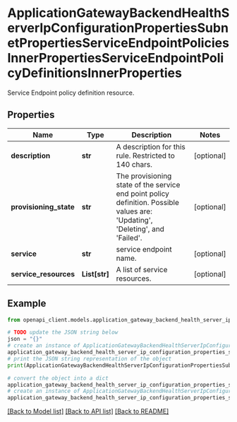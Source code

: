 # ApplicationGatewayBackendHealthServerIpConfigurationPropertiesSubnetPropertiesServiceEndpointPoliciesInnerPropertiesServiceEndpointPolicyDefinitionsInnerProperties

Service Endpoint policy definition resource.

## Properties

Name | Type | Description | Notes
------------ | ------------- | ------------- | -------------
**description** | **str** | A description for this rule. Restricted to 140 chars. | [optional] 
**provisioning_state** | **str** | The provisioning state of the service end point policy definition. Possible values are: &#39;Updating&#39;, &#39;Deleting&#39;, and &#39;Failed&#39;. | [optional] 
**service** | **str** | service endpoint name. | [optional] 
**service_resources** | **List[str]** | A list of service resources. | [optional] 

## Example

```python
from openapi_client.models.application_gateway_backend_health_server_ip_configuration_properties_subnet_properties_service_endpoint_policies_inner_properties_service_endpoint_policy_definitions_inner_properties import ApplicationGatewayBackendHealthServerIpConfigurationPropertiesSubnetPropertiesServiceEndpointPoliciesInnerPropertiesServiceEndpointPolicyDefinitionsInnerProperties

# TODO update the JSON string below
json = "{}"
# create an instance of ApplicationGatewayBackendHealthServerIpConfigurationPropertiesSubnetPropertiesServiceEndpointPoliciesInnerPropertiesServiceEndpointPolicyDefinitionsInnerProperties from a JSON string
application_gateway_backend_health_server_ip_configuration_properties_subnet_properties_service_endpoint_policies_inner_properties_service_endpoint_policy_definitions_inner_properties_instance = ApplicationGatewayBackendHealthServerIpConfigurationPropertiesSubnetPropertiesServiceEndpointPoliciesInnerPropertiesServiceEndpointPolicyDefinitionsInnerProperties.from_json(json)
# print the JSON string representation of the object
print(ApplicationGatewayBackendHealthServerIpConfigurationPropertiesSubnetPropertiesServiceEndpointPoliciesInnerPropertiesServiceEndpointPolicyDefinitionsInnerProperties.to_json())

# convert the object into a dict
application_gateway_backend_health_server_ip_configuration_properties_subnet_properties_service_endpoint_policies_inner_properties_service_endpoint_policy_definitions_inner_properties_dict = application_gateway_backend_health_server_ip_configuration_properties_subnet_properties_service_endpoint_policies_inner_properties_service_endpoint_policy_definitions_inner_properties_instance.to_dict()
# create an instance of ApplicationGatewayBackendHealthServerIpConfigurationPropertiesSubnetPropertiesServiceEndpointPoliciesInnerPropertiesServiceEndpointPolicyDefinitionsInnerProperties from a dict
application_gateway_backend_health_server_ip_configuration_properties_subnet_properties_service_endpoint_policies_inner_properties_service_endpoint_policy_definitions_inner_properties_from_dict = ApplicationGatewayBackendHealthServerIpConfigurationPropertiesSubnetPropertiesServiceEndpointPoliciesInnerPropertiesServiceEndpointPolicyDefinitionsInnerProperties.from_dict(application_gateway_backend_health_server_ip_configuration_properties_subnet_properties_service_endpoint_policies_inner_properties_service_endpoint_policy_definitions_inner_properties_dict)
```
[[Back to Model list]](../README.md#documentation-for-models) [[Back to API list]](../README.md#documentation-for-api-endpoints) [[Back to README]](../README.md)


